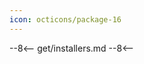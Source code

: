 ```yaml
---
icon: octicons/package-16
---
```


--8<--
get/installers.md
--8<--

<script>
add_release("🌊", "DepthFlow", "windows", "amd64", "v0.8.0", 0, true)
add_release("🌊", "DepthFlow", "windows", "arm64", "v0.8.0", 0, false)
add_release("🌊", "DepthFlow", "linux",   "amd64", "v0.8.0", 0, true)
add_release("🌊", "DepthFlow", "linux",   "arm64", "v0.8.0", 0, true)
add_release("🌊", "DepthFlow", "macos",   "amd64", "v0.8.0", 0, false)
add_release("🌊", "DepthFlow", "macos",   "arm64", "v0.8.0", 0, true)
</script>
